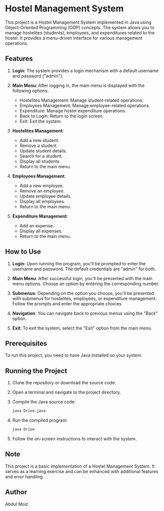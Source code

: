 
# Hostel Management System

This project is a Hostel Management System implemented in Java using Object-Oriented Programming (OOP) concepts. The system allows you to manage hostelites (students), employees, and expenditures related to the hostel. It provides a menu-driven interface for various management operations.

## Features

1. **Login**: The system provides a login mechanism with a default username and password ("admin").

2. **Main Menu**: After logging in, the main menu is displayed with the following options:
   - Hostelites Management: Manage student-related operations.
   - Employees Management: Manage employee-related operations.
   - Expenditure: Manage hostel expenditure operations.
   - Back to Login: Return to the login screen.
   - Exit: Exit the system.

3. **Hostelites Management**:
   - Add a new student.
   - Remove a student.
   - Update student details.
   - Search for a student.
   - Display all students.
   - Return to the main menu.

4. **Employees Management**:
   - Add a new employee.
   - Remove an employee.
   - Update employee details.
   - Display all employees.
   - Return to the main menu.

5. **Expenditure Management**:
   - Add an expense.
   - Display all expenses.
   - Return to the main menu.

## How to Use

1. **Login**: Upon running the program, you'll be prompted to enter the username and password. The default credentials are "admin" for both.

2. **Main Menu**: After successful login, you'll be presented with the main menu options. Choose an option by entering the corresponding number.

3. **Submenus**: Depending on the option you choose, you'll be presented with submenus for hostelites, employees, or expenditure management. Follow the prompts and enter the appropriate choices.

4. **Navigation**: You can navigate back to previous menus using the "Back" option.

5. **Exit**: To exit the system, select the "Exit" option from the main menu.

## Prerequisites

To run this project, you need to have Java installed on your system.

## Running the Project

1. Clone the repository or download the source code.

2. Open a terminal and navigate to the project directory.

3. Compile the Java source code:
   ```sh
   java Drive.java
   ```

4. Run the compiled program:
   ```sh
   java Drive
   ```

5. Follow the on-screen instructions to interact with the system.

## Note

This project is a basic implementation of a Hostel Management System. It serves as a learning exercise and can be enhanced with additional features and error handling.

## Author

Abdul Moiz


